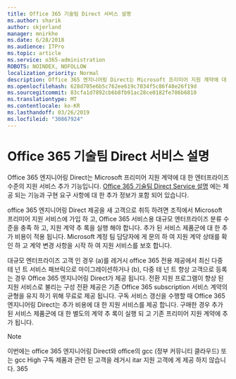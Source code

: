 ```yaml
---
title: Office 365 기술팀 Direct 서비스 설명
ms.author: sharik
author: skjerland
manager: mnirkhe
ms.date: 6/28/2018
ms.audience: ITPro
ms.topic: article
ms.service: o365-administration
ROBOTS: NOINDEX, NOFOLLOW
localization_priority: Normal
description: Office 365 엔지니어링 Direct는 Microsoft 프리미어 지원 계약에 대 한 엔터프라이즈 수준의 지원 서비스 추가 기능입니다. Office 365 기술팀 Direct Service 설명에는 제공 되는 기능과 구현 요구 사항에 대 한 추가 정보가 포함 되어 있습니다.
ms.openlocfilehash: 628d705e6b5c762ee619c7034f5c86f48e26f19d
ms.sourcegitcommit: 83cfa1d7892cb6b8fb91ac28ce0182fe786b6810
ms.translationtype: MT
ms.contentlocale: ko-KR
ms.lasthandoff: 03/26/2019
ms.locfileid: "30867924"
---
```

# <a name="office-365-engineering-direct-service-description"></a>Office 365 기술팀 Direct 서비스 설명

Office 365 엔지니어링 Direct는 Microsoft 프리미어 지원 계약에 대 한 엔터프라이즈 수준의 지원 서비스 추가 기능입니다. [Office 365 기술팀 Direct Service 설명](https://github.com/MicrosoftDocs/OfficeDocs-O365ServiceDescriptions/blob/master/Office%20365%20Engineering%20Direct%20-%20Svc%20Desc%20(25mar2019).pdf) 에는 제공 되는 기능과 구현 요구 사항에 대 한 추가 정보가 포함 되어 있습니다.

office 365 엔지니어링 Direct 제공을 새 고객으로 취득 하려면 조직에서 Microsoft 프리미어 지원 서비스에 가입 하 고, Office 365 서비스용 대규모 엔터프라이즈 분류 수준을 충족 하 고, 지원 계약 추 록을 실행 해야 합니다. 추가 된 서비스 제품군에 대 한 추가 비용이 적용 됩니다. Microsoft 계정 팀 담당자에 게 문의 하 여 지원 계약 상태를 확인 하 고 계약 변경 사항을 시작 하 여 지원 서비스를 보호 합니다. 

대규모 엔터프라이즈 고객 인 경우 (a)를 레거시 office 365 전용 제공에서 최신 다중 테 넌 트 서비스 패브릭으로 마이그레이션하거나 (b), 다중 테 넌 트 향상 고객으로 등록는 경우 Office 365 엔지니어링 Direct가 제공 됩니다. 전환 지원 프로그램이 향상 된 지원 서비스로 불리는 구성 전환 제공은 기존 Office 365 subscription 서비스 계약의 균형을 유지 하기 위해 무료로 제공 됩니다. 구독 서비스 갱신을 수행할 때 Office 365 엔지니어링 Direct는 추가 비용에 대 한 지원 서비스를 제공 합니다. 구매한 경우 추가 된 서비스 제품군에 대 한 별도의 계약 추 록이 실행 되 고 기존 프리미어 지원 계약에 추가 됩니다.

> [!NOTE]
> 이번에는 office 365 엔지니어링 Direct와 office의 gcc (정부 커뮤니티 클라우드) 또는 gcc High 구독 제품과 관련 된 고객을 레거시 itar 지원 고객에 게 제공 하지 않습니다. 365
